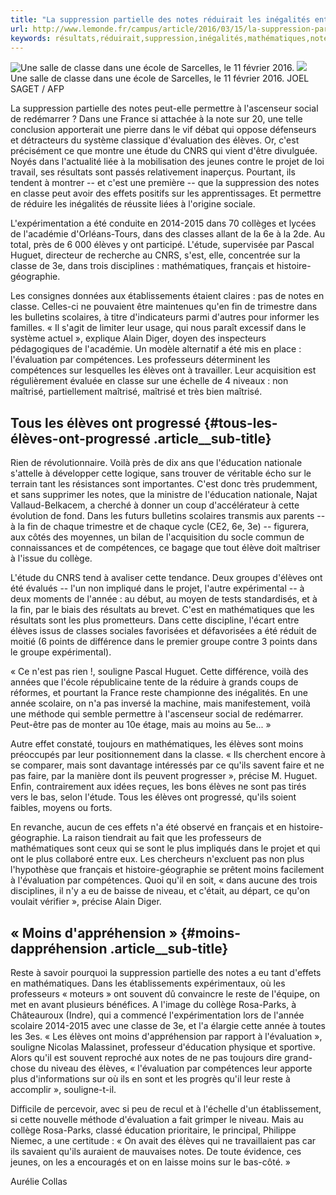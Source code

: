 ```yaml
---
title: "La suppression partielle des notes réduirait les inégalités entre élèves"
url: http://www.lemonde.fr/campus/article/2016/03/15/la-suppression-partielle-des-notes-reduirait-les-inegalites-entre-eleves_4882807_4401467.html
keywords: résultats,réduirait,suppression,inégalités,mathématiques,notes,compétences,élèves,partielle,quils,classe,lévaluation,cest
---
```

![Une salle de classe dans une école de Sarcelles, le 11 février 2016.](https://img.lemde.fr/2016/03/15/0/0/5184/3456/688/0/60/0/48cd671_8227-6qposf.jpg) ![](https://img.lemde.fr/2016/03/15/0/0/5184/3456/688/0/60/0/48cd671_8227-6qposf.jpg) Une salle de classe dans une école de Sarcelles, le 11 février 2016. JOEL SAGET / AFP

La suppression partielle des notes peut-elle permettre à l'ascenseur social de redémarrer ? Dans une France si attachée à la note sur 20, une telle conclusion apporterait une pierre dans le vif débat qui oppose défenseurs et détracteurs du système classique d'évaluation des élèves. Or, c'est précisément ce que montre une étude du CNRS qui vient d'être divulguée. Noyés dans l'actualité liée à la mobilisation des jeunes contre le projet de loi travail, ses résultats sont passés relativement inaperçus. Pourtant, ils tendent à montrer -- et c'est une première -- que la suppression des notes en classe peut avoir des effets positifs sur les apprentissages. Et permettre de réduire les inégalités de réussite liées à l'origine sociale.

L'expérimentation a été conduite en 2014-2015 dans 70 collèges et lycées de l'académie d'Orléans-Tours, dans des classes allant de la 6e à la 2de. Au total, près de 6 000 élèves y ont participé. L'étude, supervisée par Pascal Huguet, directeur de recherche au CNRS, s'est, elle, concentrée sur la classe de 3e, dans trois disciplines : mathématiques, français et histoire-géographie.

Les consignes données aux établissements étaient claires : pas de notes en classe. Celles-ci ne pouvaient être maintenues qu'en fin de trimestre dans les bulletins scolaires, à titre d'indicateurs parmi d'autres pour informer les familles. « Il s'agit de limiter leur usage, qui nous paraît excessif dans le système actuel », explique Alain Diger, doyen des inspecteurs pédagogiques de l'académie. Un modèle alternatif a été mis en place : l'évaluation par compétences. Les professeurs déterminent les compétences sur lesquelles les élèves ont à travailler. Leur acquisition est régulièrement évaluée en classe sur une échelle de 4 niveaux : non maîtrisé, partiellement maîtrisé, maîtrisé et très bien maîtrisé.

Tous les élèves ont progressé {#tous-les-élèves-ont-progressé .article__sub-title}
-----------------------------

Rien de révolutionnaire. Voilà près de dix ans que l'éducation nationale s'attelle à développer cette logique, sans trouver de véritable écho sur le terrain tant les résistances sont importantes. C'est donc très prudemment, et sans supprimer les notes, que la ministre de l'éducation nationale, Najat Vallaud-Belkacem, a cherché à donner un coup d'accélérateur à cette évolution de fond. Dans les futurs bulletins scolaires transmis aux parents -- à la fin de chaque trimestre et de chaque cycle (CE2, 6e, 3e) -- figurera, aux côtés des moyennes, un bilan de l'acquisition du socle commun de connaissances et de compétences, ce bagage que tout élève doit maîtriser à l'issue du collège.

L'étude du CNRS tend à avaliser cette tendance. Deux groupes d'élèves ont été évalués -- l'un non impliqué dans le projet, l'autre expérimental -- à deux moments de l'année : au début, au moyen de tests standardisés, et à la fin, par le biais des résultats au brevet. C'est en mathématiques que les résultats sont les plus prometteurs. Dans cette discipline, l'écart entre élèves issus de classes sociales favorisées et défavorisées a été réduit de moitié (6 points de différence dans le premier groupe contre 3 points dans le groupe expérimental).

« Ce n'est pas rien !, souligne Pascal Huguet. Cette différence, voilà des années que l'école républicaine tente de la réduire à grands coups de réformes, et pourtant la France reste championne des inégalités. En une année scolaire, on n'a pas inversé la machine, mais manifestement, voilà une méthode qui semble permettre à l'ascenseur social de redémarrer. Peut-être pas de monter au 10e étage, mais au moins au 5e... »

Autre effet constaté, toujours en mathématiques, les élèves sont moins préoccupés par leur positionnement dans la classe. « Ils cherchent encore à se comparer, mais sont davantage intéressés par ce qu'ils savent faire et ne pas faire, par la manière dont ils peuvent progresser », précise M. Huguet. Enfin, contrairement aux idées reçues, les bons élèves ne sont pas tirés vers le bas, selon l'étude. Tous les élèves ont progressé, qu'ils soient faibles, moyens ou forts.

En revanche, aucun de ces effets n'a été observé en français et en histoire-géographie. La raison tiendrait au fait que les professeurs de mathématiques sont ceux qui se sont le plus impliqués dans le projet et qui ont le plus collaboré entre eux. Les chercheurs n'excluent pas non plus l'hypothèse que français et histoire-géographie se prêtent moins facilement à l'évaluation par compétences. Quoi qu'il en soit, « dans aucune des trois disciplines, il n'y a eu de baisse de niveau, et c'était, au départ, ce qu'on voulait vérifier », précise Alain Diger.

« Moins d'appréhension » {#moins-dappréhension .article__sub-title}
------------------------

Reste à savoir pourquoi la suppression partielle des notes a eu tant d'effets en mathématiques. Dans les établissements expérimentaux, où les professeurs « moteurs » ont souvent dû convaincre le reste de l'équipe, on met en avant plusieurs bénéfices. A l'image du collège Rosa-Parks, à Châteauroux (Indre), qui a commencé l'expérimentation lors de l'année scolaire 2014-2015 avec une classe de 3e, et l'a élargie cette année à toutes les 3es. « Les élèves ont moins d'appréhension par rapport à l'évaluation », souligne Nicolas Malassinet, professeur d'éducation physique et sportive. Alors qu'il est souvent reproché aux notes de ne pas toujours dire grand-chose du niveau des élèves, « l'évaluation par compétences leur apporte plus d'informations sur où ils en sont et les progrès qu'il leur reste à accomplir », souligne-t-il.

Difficile de percevoir, avec si peu de recul et à l'échelle d'un établissement, si cette nouvelle méthode d'évaluation a fait grimper le niveau. Mais au collège Rosa-Parks, classé éducation prioritaire, le principal, Philippe Niemec, a une certitude : « On avait des élèves qui ne travaillaient pas car ils savaient qu'ils auraient de mauvaises notes. De toute évidence, ces jeunes, on les a encouragés et on en laisse moins sur le bas-côté. »

Aurélie Collas
